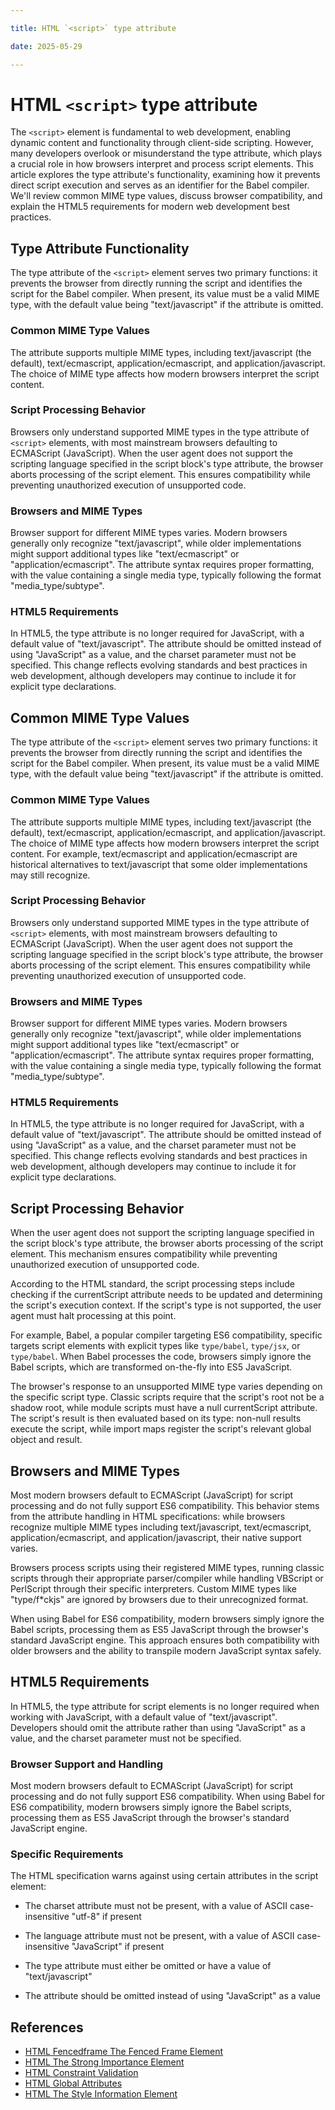 ```yaml
---

title: HTML `<script>` type attribute

date: 2025-05-29

---
```



# HTML `<script>` type attribute

The `<script>` element is fundamental to web development, enabling dynamic content and functionality through client-side scripting. However, many developers overlook or misunderstand the type attribute, which plays a crucial role in how browsers interpret and process script elements. This article explores the type attribute's functionality, examining how it prevents direct script execution and serves as an identifier for the Babel compiler. We'll review common MIME type values, discuss browser compatibility, and explain the HTML5 requirements for modern web development best practices.


## Type Attribute Functionality

The type attribute of the `<script>` element serves two primary functions: it prevents the browser from directly running the script and identifies the script for the Babel compiler. When present, its value must be a valid MIME type, with the default value being "text/javascript" if the attribute is omitted.


### Common MIME Type Values

The attribute supports multiple MIME types, including text/javascript (the default), text/ecmascript, application/ecmascript, and application/javascript. The choice of MIME type affects how modern browsers interpret the script content.


### Script Processing Behavior

Browsers only understand supported MIME types in the type attribute of `<script>` elements, with most mainstream browsers defaulting to ECMAScript (JavaScript). When the user agent does not support the scripting language specified in the script block's type attribute, the browser aborts processing of the script element. This ensures compatibility while preventing unauthorized execution of unsupported code.


### Browsers and MIME Types

Browser support for different MIME types varies. Modern browsers generally only recognize "text/javascript", while older implementations might support additional types like "text/ecmascript" or "application/ecmascript". The attribute syntax requires proper formatting, with the value containing a single media type, typically following the format "media_type/subtype".


### HTML5 Requirements

In HTML5, the type attribute is no longer required for JavaScript, with a default value of "text/javascript". The attribute should be omitted instead of using "JavaScript" as a value, and the charset parameter must not be specified. This change reflects evolving standards and best practices in web development, although developers may continue to include it for explicit type declarations.


## Common MIME Type Values

The type attribute of the `<script>` element serves two primary functions: it prevents the browser from directly running the script and identifies the script for the Babel compiler. When present, its value must be a valid MIME type, with the default value being "text/javascript" if the attribute is omitted.


### Common MIME Type Values

The attribute supports multiple MIME types, including text/javascript (the default), text/ecmascript, application/ecmascript, and application/javascript. The choice of MIME type affects how modern browsers interpret the script content. For example, text/ecmascript and application/ecmascript are historical alternatives to text/javascript that some older implementations may still recognize.


### Script Processing Behavior

Browsers only understand supported MIME types in the type attribute of `<script>` elements, with most mainstream browsers defaulting to ECMAScript (JavaScript). When the user agent does not support the scripting language specified in the script block's type attribute, the browser aborts processing of the script element. This ensures compatibility while preventing unauthorized execution of unsupported code.


### Browsers and MIME Types

Browser support for different MIME types varies. Modern browsers generally only recognize "text/javascript", while older implementations might support additional types like "text/ecmascript" or "application/ecmascript". The attribute syntax requires proper formatting, with the value containing a single media type, typically following the format "media_type/subtype".


### HTML5 Requirements

In HTML5, the type attribute is no longer required for JavaScript, with a default value of "text/javascript". The attribute should be omitted instead of using "JavaScript" as a value, and the charset parameter must not be specified. This change reflects evolving standards and best practices in web development, although developers may continue to include it for explicit type declarations.


## Script Processing Behavior

When the user agent does not support the scripting language specified in the script block's type attribute, the browser aborts processing of the script element. This mechanism ensures compatibility while preventing unauthorized execution of unsupported code.

According to the HTML standard, the script processing steps include checking if the currentScript attribute needs to be updated and determining the script's execution context. If the script's type is not supported, the user agent must halt processing at this point.

For example, Babel, a popular compiler targeting ES6 compatibility, specific targets script elements with explicit types like `type/babel`, `type/jsx`, or `type/babel`. When Babel processes the code, browsers simply ignore the Babel scripts, which are transformed on-the-fly into ES5 JavaScript.

The browser's response to an unsupported MIME type varies depending on the specific script type. Classic scripts require that the script's root not be a shadow root, while module scripts must have a null currentScript attribute. The script's result is then evaluated based on its type: non-null results execute the script, while import maps register the script's relevant global object and result.


## Browsers and MIME Types

Most modern browsers default to ECMAScript (JavaScript) for script processing and do not fully support ES6 compatibility. This behavior stems from the attribute handling in HTML specifications: while browsers recognize multiple MIME types including text/javascript, text/ecmascript, application/ecmascript, and application/javascript, their native support varies.

Browsers process scripts using their registered MIME types, running classic scripts through their appropriate parser/compiler while handling VBScript or PerlScript through their specific interpreters. Custom MIME types like "type/f*ckjs" are ignored by browsers due to their unrecognized format.

When using Babel for ES6 compatibility, modern browsers simply ignore the Babel scripts, processing them as ES5 JavaScript through the browser's standard JavaScript engine. This approach ensures both compatibility with older browsers and the ability to transpile modern JavaScript syntax safely.


## HTML5 Requirements

In HTML5, the type attribute for script elements is no longer required when working with JavaScript, with a default value of "text/javascript". Developers should omit the attribute rather than using "JavaScript" as a value, and the charset parameter must not be specified.


### Browser Support and Handling

Most modern browsers default to ECMAScript (JavaScript) for script processing and do not fully support ES6 compatibility. When using Babel for ES6 compatibility, modern browsers simply ignore the Babel scripts, processing them as ES5 JavaScript through the browser's standard JavaScript engine.


### Specific Requirements

The HTML specification warns against using certain attributes in the script element:

- The charset attribute must not be present, with a value of ASCII case-insensitive "utf-8" if present

- The language attribute must not be present, with a value of ASCII case-insensitive "JavaScript" if present

- The type attribute must either be omitted or have a value of "text/javascript"

- The attribute should be omitted instead of using "JavaScript" as a value

## References

- [HTML Fencedframe The Fenced Frame Element](https://github.com/serpuniversity/learn/blob/main/html/HTML%20Fencedframe%20The%20Fenced%20Frame%20Element.md)
- [HTML The Strong Importance Element](https://github.com/serpuniversity/learn/blob/main/html/HTML%20The%20Strong%20Importance%20Element.md)
- [HTML Constraint Validation](https://github.com/serpuniversity/learn/blob/main/html/HTML%20Constraint%20Validation.md)
- [HTML Global Attributes](https://github.com/serpuniversity/learn/blob/main/html/HTML%20Global%20Attributes.md)
- [HTML The Style Information Element](https://github.com/serpuniversity/learn/blob/main/html/HTML%20The%20Style%20Information%20Element.md)